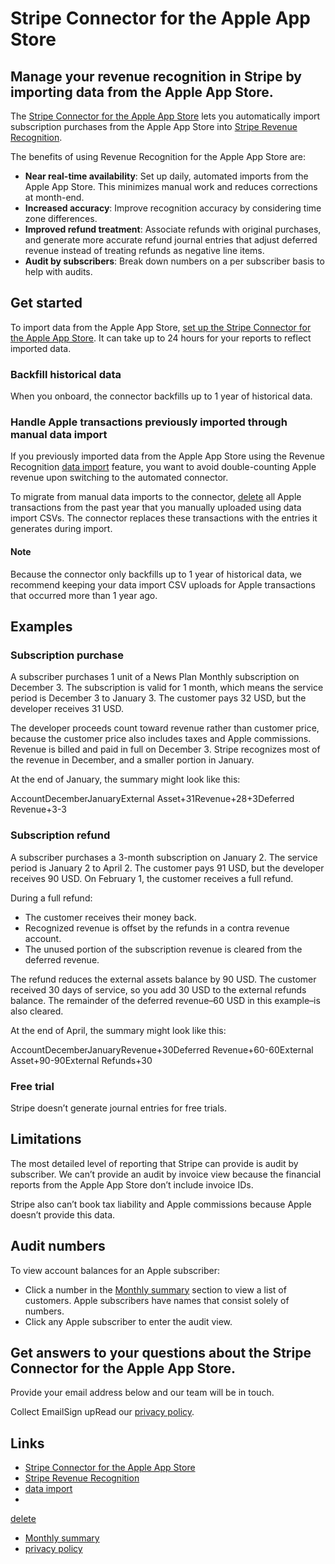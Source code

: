 # Stripe Connector for the Apple App Store

## Manage your revenue recognition in Stripe by importing data from the Apple App Store.

The [Stripe Connector for the Apple App
Store](https://docs.stripe.com/stripe-data/import-external-data/connectors/apple-app-store)
lets you automatically import subscription purchases from the Apple App Store
into [Stripe Revenue Recognition](https://docs.stripe.com/revenue-recognition).

The benefits of using Revenue Recognition for the Apple App Store are:

- **Near real-time availability**: Set up daily, automated imports from the
Apple App Store. This minimizes manual work and reduces corrections at
month-end.
- **Increased accuracy**: Improve recognition accuracy by considering time zone
differences.
- **Improved refund treatment**: Associate refunds with original purchases, and
generate more accurate refund journal entries that adjust deferred revenue
instead of treating refunds as negative line items.
- **Audit by subscribers**: Break down numbers on a per subscriber basis to help
with audits.

## Get started

To import data from the Apple App Store, [set up the Stripe Connector for the
Apple App
Store](https://docs.stripe.com/stripe-data/import-external-data/connectors/apple-app-store).
It can take up to 24 hours for your reports to reflect imported data.

### Backfill historical data

When you onboard, the connector backfills up to 1 year of historical data.

### Handle Apple transactions previously imported through manual data import

If you previously imported data from the Apple App Store using the Revenue
Recognition [data
import](https://docs.stripe.com/revenue-recognition/data-import#general-import)
feature, you want to avoid double-counting Apple revenue upon switching to the
automated connector.

To migrate from manual data imports to the connector,
[delete](https://docs.stripe.com/revenue-recognition/data-import/manage-imported-data#transactions-deletion)
all Apple transactions from the past year that you manually uploaded using data
import CSVs. The connector replaces these transactions with the entries it
generates during import.

#### Note

Because the connector only backfills up to 1 year of historical data, we
recommend keeping your data import CSV uploads for Apple transactions that
occurred more than 1 year ago.

## Examples

### Subscription purchase

A subscriber purchases 1 unit of a News Plan Monthly subscription on December 3.
The subscription is valid for 1 month, which means the service period is
December 3 to January 3. The customer pays 32 USD, but the developer receives 31
USD.

The developer proceeds count toward revenue rather than customer price, because
the customer price also includes taxes and Apple commissions. Revenue is billed
and paid in full on December 3. Stripe recognizes most of the revenue in
December, and a smaller portion in January.

At the end of January, the summary might look like this:

AccountDecemberJanuaryExternal Asset+31Revenue+28+3Deferred Revenue+3-3
### Subscription refund

A subscriber purchases a 3-month subscription on January 2. The service period
is January 2 to April 2. The customer pays 91 USD, but the developer receives 90
USD. On February 1, the customer receives a full refund.

During a full refund:

- The customer receives their money back.
- Recognized revenue is offset by the refunds in a contra revenue account.
- The unused portion of the subscription revenue is cleared from the deferred
revenue.

The refund reduces the external assets balance by 90 USD. The customer received
30 days of service, so you add 30 USD to the external refunds balance. The
remainder of the deferred revenue–60 USD in this example–is also cleared.

At the end of April, the summary might look like this:

AccountDecemberJanuaryRevenue+30Deferred Revenue+60-60External
Asset+90-90External Refunds+30
### Free trial

Stripe doesn’t generate journal entries for free trials.

## Limitations

The most detailed level of reporting that Stripe can provide is audit by
subscriber. We can’t provide an audit by invoice view because the financial
reports from the Apple App Store don’t include invoice IDs.

Stripe also can’t book tax liability and Apple commissions because Apple doesn’t
provide this data.

## Audit numbers

To view account balances for an Apple subscriber:

- Click a number in the [Monthly
summary](https://docs.stripe.com/revenue-recognition/reports/monthly-summary)
section to view a list of customers. Apple subscribers have names that consist
solely of numbers.
- Click any Apple subscriber to enter the audit view.

## Get answers to your questions about the Stripe Connector for the Apple App Store.

Provide your email address below and our team will be in touch.

Collect EmailSign upRead our [privacy policy](https://stripe.com/privacy).

## Links

- [Stripe Connector for the Apple App
Store](https://docs.stripe.com/stripe-data/import-external-data/connectors/apple-app-store)
- [Stripe Revenue Recognition](https://docs.stripe.com/revenue-recognition)
- [data
import](https://docs.stripe.com/revenue-recognition/data-import#general-import)
-
[delete](https://docs.stripe.com/revenue-recognition/data-import/manage-imported-data#transactions-deletion)
- [Monthly
summary](https://docs.stripe.com/revenue-recognition/reports/monthly-summary)
- [privacy policy](https://stripe.com/privacy)
